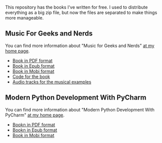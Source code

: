 This repository has the books I've written for free. I used to
distribute everything as a big zip file, but now the files are
separated to make things more manageable.

## Music For Geeks and Nerds

You can find more information about "Music for Geeks and Nerds" [at my
home page](https://pedrokroger.net/mfgan/).

- [Book in PDF format](https://github.com/kroger/books/raw/master/MusicforGeeksandNerds.pdf)
- [Book in Epub format](https://github.com/kroger/books/raw/master/MusicforGeeksandNerds.epub)
- [Book in Mobi format](https://github.com/kroger/books/raw/master/MusicforGeeksandNerds.mobi)
- [Code for the book](https://github.com/kroger/books/raw/master/MusicforGeeksandNerds-Code.zip)
- [Audio tracks for the musical examples](https://github.com/kroger/books/raw/master/MusicforGeeksandNerds-Tracks.zip)

## Modern Python Development With PyCharm

You can find more information about "Modern Python Development With
PyCharm" [at my home page](https://pedrokroger.net/pycharm-book/).

- [Bookn in PDF format](https://github.com/kroger/books/raw/master/PyCharmBook.pdf)
- [Bookn in Epub format](https://github.com/kroger/books/raw/master/PyCharmBook.epub)
- [Book in Mobi format](https://github.com/kroger/books/raw/master/PyCharmBook.mobi)
